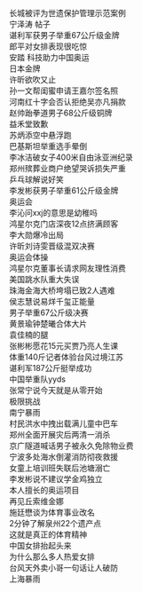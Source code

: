 长城被评为世遗保护管理示范案例  
宁泽涛 帖子  
谌利军获男子举重67公斤级金牌  
郎平对女排表现很吃惊  
安踏 科技助力中国奥运  
日本金牌  
许昕欲吹又止  
孙一文帮闺蜜申请王嘉尔签名照  
河南红十字会否认拒绝吴亦凡捐款  
赵帅跆拳道男子68公斤级铜牌  
益禾堂致歉  
苏炳添空中悬浮跑  
巴基斯坦举重选手晕倒  
李冰洁破女子400米自由泳亚洲纪录  
郑州殡葬业商户绝望哭诉损失严重  
乒乓球解说好笑  
李发彬获男子举重61公斤级金牌  
奥运会  
李沁问xxj的意思是幼稚吗  
鸿星尔克门店深夜12点挤满顾客  
李大勋爆冷出局  
许昕刘诗雯晋级混双决赛  
奥运会体操  
鸿星尔克董事长请求网友理性消费  
美国跳水队重大失误  
珠海金海大桥垮塌已致2人遇难  
侯志慧说易烊千玺正能量  
男子举重67公斤级决赛  
黄景瑜钟楚曦合体大片  
袁佳楠的腿  
张彬彬愿花15元买贾乃亮人生课  
体重140斤记者体验台风过境江苏  
谌利军187公斤挺举成功  
中国举重队yyds  
张常宁说今天就是从零开始  
极限挑战  
南宁暴雨  
村民洪水中拽出载满儿童中巴车  
郑州全面开展灾后两清一消杀  
京广隧道喊话男子被永久免除物业费  
宁波多处海水倒灌消防彻夜救援  
女童上培训班失联后池塘溺亡  
李发彬说不建议学金鸡独立  
本人擅长的奥运项目  
再见丘索维金娜  
施廷懋谈为体育事业改名  
2分钟了解泉州22个遗产点  
这就是真正的体育精神  
中国女排抬起头来  
为什么那么多人热爱女排  
台风天外卖小哥一句话让人破防  
上海暴雨  
